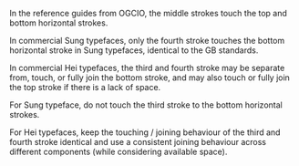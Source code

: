 In the reference guides from OGCIO, the middle strokes touch the top and bottom horizontal strokes.

In commercial Sung typefaces, only the fourth stroke touches the bottom horizontal stroke in Sung typefaces,
identical to the GB standards.

In commercial Hei typefaces, the third and fourth stroke may be separate from, touch, or fully join the bottom
stroke, and may also touch or fully join the top stroke if there is a lack of space.

For Sung typeface, do not touch the third stroke to the bottom horizontal strokes.

For Hei typefaces, keep the touching / joining behaviour of the third and fourth stroke identical and use
a consistent joining behaviour across different components (while considering available space).
